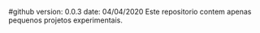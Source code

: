 #github
version: 0.0.3 date: 04/04/2020
Este repositorio contem apenas pequenos projetos experimentais.